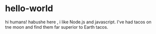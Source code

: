 # hello-world
hi humans!
habushe here , i like Node.js and javascript.
I've had tacos on tne moon and find them far superior to Earth tacos.
